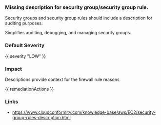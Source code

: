 
### Missing description for security group/security group rule.

Security groups and security group rules should include a description for auditing purposes.

Simplifies auditing, debugging, and managing security groups.

### Default Severity
{{ severity "LOW" }}

### Impact
Descriptions provide context for the firewall rule reasons

<!-- DO NOT CHANGE -->
{{ remediationActions }}

### Links
- https://www.cloudconformity.com/knowledge-base/aws/EC2/security-group-rules-description.html
        